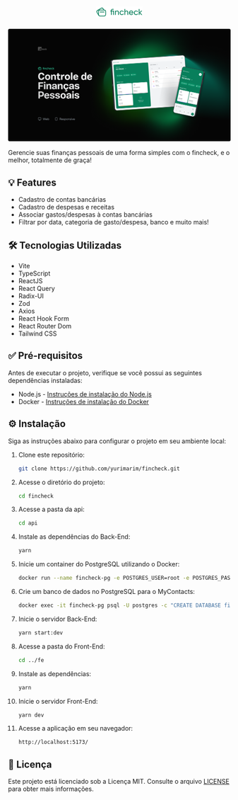 # <div align="center">![fincheck](.github/logo.png)</div>

![Banner](.github/presentation.png)

Gerencie suas finanças pessoais de uma forma simples com o fincheck, e o melhor, totalmente de graça!

## 💡 Features
- Cadastro de contas bancárias
- Cadastro de despesas e receitas
- Associar gastos/despesas à contas bancárias
- Filtrar por data, categoria de gasto/despesa, banco e muito mais!

## 🛠️ Tecnologias Utilizadas

- Vite
- TypeScript
- ReactJS
- React Query
- Radix-UI
- Zod
- Axios
- React Hook Form
- React Router Dom
- Tailwind CSS

## ✅ Pré-requisitos

Antes de executar o projeto, verifique se você possui as seguintes dependências instaladas:

- Node.js - [Instruções de instalação do Node.js](https://nodejs.org)
- Docker - [Instruções de instalação do Docker](https://docs.docker.com/get-docker/)

## ⚙️ Instalação

Siga as instruções abaixo para configurar o projeto em seu ambiente local:

1. Clone este repositório:

    ```bash
    git clone https://github.com/yurimarim/fincheck.git
    ```
    
2. Acesse o diretório do projeto:

    ```bash
    cd fincheck
    ```

4. Acesse a pasta da api:

    ```bash
    cd api
    ```

3. Instale as dependências do Back-End:

    ```bash
    yarn
    ```

4. Inicie um container do PostgreSQL utilizando o Docker:

    ```bash
    docker run --name fincheck-pg -e POSTGRES_USER=root -e POSTGRES_PASSWORD=root -p 5432:5432 -d postgres
    ```

5. Crie um banco de dados no PostgreSQL para o MyContacts:

    ```bash
    docker exec -it fincheck-pg psql -U postgres -c "CREATE DATABASE fincheck"
    ```

6. Inicie o servidor Back-End:

    ```bash
    yarn start:dev
    ```

7. Acesse a pasta do Front-End:

    ```bash
    cd ../fe
    ```

8. Instale as dependências:

    ```bash
    yarn
    ```

8. Inicie o servidor Front-End:

    ```bash
    yarn dev
    ```

9. Acesse a aplicação em seu navegador:

    ```bash
    http://localhost:5173/
    ```
    
## 📝 Licença

Este projeto está licenciado sob a Licença MIT. Consulte o arquivo [LICENSE](LICENSE) para obter mais informações.
